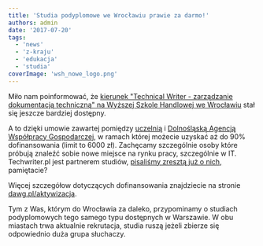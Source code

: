 ```yaml
---
title: 'Studia podyplomowe we Wrocławiu prawie za darmo!'
authors: admin
date: '2017-07-20'
tags:
  - 'news'
  - 'z-kraju'
  - 'edukacja'
  - 'studia'
coverImage: 'wsh_nowe_logo.png'
---
```


Miło nam poinformować, że
[kierunek "Technical Writer - zarządzanie dokumentacją techniczną" na Wyższej Szkole Handlowej we Wrocławiu](http://www.handlowa.eu/pl/kierunki/studia-podyplomowe/technical-writer-zarzadzanie-dokumentacja-techniczna/opis)
stał się jeszcze bardziej dostępny.

<!--truncate-->

A to dzięki umowie zawartej pomiędzy [uczelnią](http://handlowa.eu/pl/) i
[Dolnośląską Agencją Współpracy Gospodarczej](http://dawg.pl/pl/index), w ramach
której możecie uzyskać aż do 90% dofinansowania (limit to 6000 zł). Zachęcamy
szczególnie osoby które próbują znaleźć sobie nowe miejsce na rynku pracy,
szczególnie w IT. Techwriter.pl jest partnerem studiów,
[pisaliśmy zresztą już o nich](../kolejna-uczelnia-ze-studiami-podyplomowymi-z-komunikacji-technicznej/index.md),
pamiętacie?

Więcej szczegółow dotyczących dofinansowania znajdziecie na stronie
[dawg.pl/aktywizacja](http://dawg.pl/pl/page/51/AKTYWIZACJA-DOLNOSLASKIEGO-RYNKU-PRACY).

Tym z Was, którym do Wrocławia za daleko, przypominamy o studiach podyplomowych
tego samego typu dostępnych w Warszawie. W obu miastach trwa aktualnie
rekrutacja, studia ruszą jeżeli zbierze się odpowiednio duża grupa słuchaczy.
